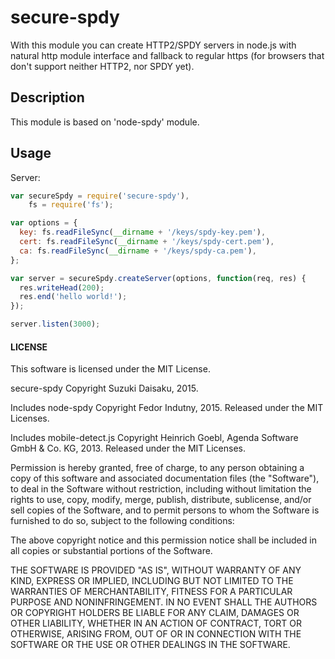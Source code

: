 # secure-spdy

With this module you can create HTTP2/SPDY servers
in node.js with natural http module interface and fallback to regular https
(for browsers that don't support neither HTTP2, nor SPDY yet).

## Description 
This module is based on 'node-spdy' module.

## Usage
Server:
```javascript
var secureSpdy = require('secure-spdy'),
    fs = require('fs');

var options = {
  key: fs.readFileSync(__dirname + '/keys/spdy-key.pem'),
  cert: fs.readFileSync(__dirname + '/keys/spdy-cert.pem'),
  ca: fs.readFileSync(__dirname + '/keys/spdy-ca.pem'),
};

var server = secureSpdy.createServer(options, function(req, res) {
  res.writeHead(200);
  res.end('hello world!');
});

server.listen(3000);
```


#### LICENSE

This software is licensed under the MIT License.

secure-spdy
Copyright Suzuki Daisaku, 2015.

Includes node-spdy
Copyright Fedor Indutny, 2015.
Released under the MIT Licenses.

Includes mobile-detect.js
Copyright Heinrich Goebl, Agenda Software GmbH & Co. KG, 2013.
Released under the MIT Licenses.


Permission is hereby granted, free of charge, to any person obtaining a
copy of this software and associated documentation files (the
"Software"), to deal in the Software without restriction, including
without limitation the rights to use, copy, modify, merge, publish,
distribute, sublicense, and/or sell copies of the Software, and to permit
persons to whom the Software is furnished to do so, subject to the
following conditions:

The above copyright notice and this permission notice shall be included
in all copies or substantial portions of the Software.

THE SOFTWARE IS PROVIDED "AS IS", WITHOUT WARRANTY OF ANY KIND, EXPRESS
OR IMPLIED, INCLUDING BUT NOT LIMITED TO THE WARRANTIES OF
MERCHANTABILITY, FITNESS FOR A PARTICULAR PURPOSE AND NONINFRINGEMENT. IN
NO EVENT SHALL THE AUTHORS OR COPYRIGHT HOLDERS BE LIABLE FOR ANY CLAIM,
DAMAGES OR OTHER LIABILITY, WHETHER IN AN ACTION OF CONTRACT, TORT OR
OTHERWISE, ARISING FROM, OUT OF OR IN CONNECTION WITH THE SOFTWARE OR THE
USE OR OTHER DEALINGS IN THE SOFTWARE.
